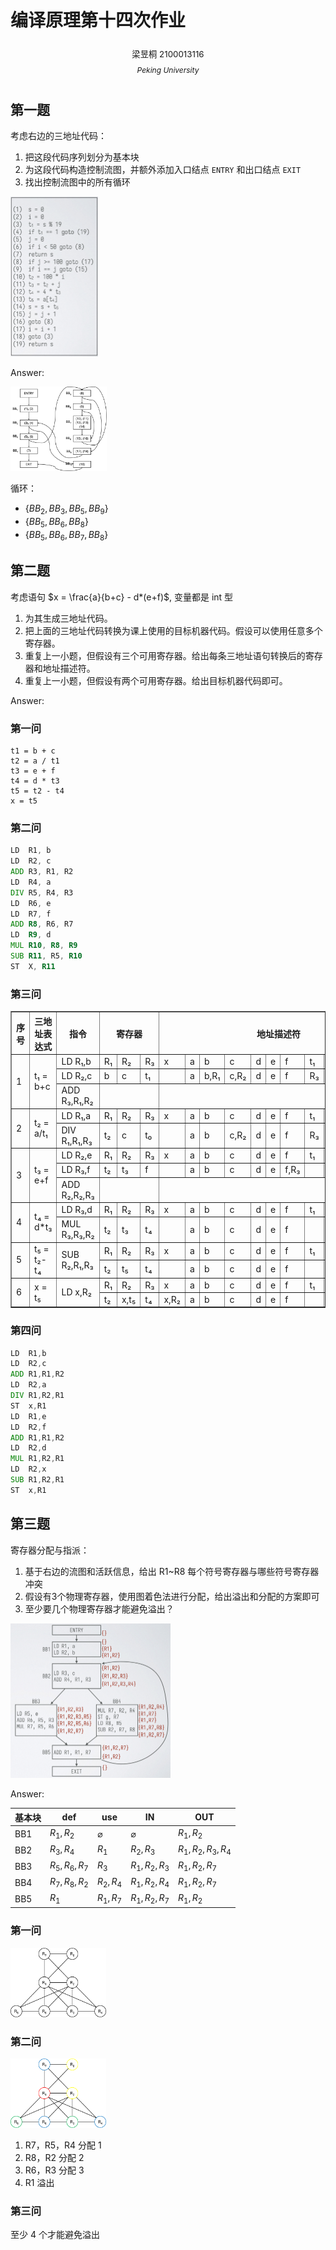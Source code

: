 # 编译原理第十四次作业

<center>
  <div style='height:2mm;'></div>
  <div style="font-size:10pt;">梁昱桐 2100013116</div>
</center>

<center>
  <span style="font-size:9pt;line-height:9mm"><i>Peking University</i></span>
</center>

## 第一题

考虑右边的三地址代码：

1. 把这段代码序列划分为基本块
2. 为这段代码构造控制流图，并额外添加入口结点 `ENTRY` 和出口结点 `EXIT`
3. 找出控制流图中的所有循环

<img src="./answer-14-yutong.assets/CleanShot 2024-12-13 at 12.24.54@2x.png" alt="CleanShot 2024-12-13 at 12.24.54@2x" style="zoom:25%;" />

Answer:

<img src="./answer-14-yutong.assets/1.1.png" alt="1.1" style="zoom:15%;" />

循环：

-   $\{BB_2, BB_3, BB_5, BB_9\}$
-   $\{BB_5, BB_6, BB_8\}$
-   $\{BB_5, BB_6, BB_7, BB_8\}$

## 第二题

考虑语句 $x = \frac{a}{b+c} - d*(e+f)$, 变量都是 int 型

1. 为其生成三地址代码。
2. 把上面的三地址代码转换为课上使用的目标机器代码。假设可以使用任意多个寄存器。
3. 重复上一小题，但假设有三个可用寄存器。给出每条三地址语句转换后的寄存器和地址描述符。
4. 重复上一小题，但假设有两个可用寄存器。给出目标机器代码即可。

Answer:

### 第一问

```assembly
t1 = b + c
t2 = a / t1
t3 = e + f
t4 = d * t3
t5 = t2 - t4
x = t5
```

### 第二问

```asm
LD  R1, b
LD  R2, c
ADD R3, R1, R2
LD  R4, a
DIV R5, R4, R3
LD  R6, e
LD  R7, f
ADD R8, R6, R7
LD  R9, d
MUL R10, R8, R9
SUB R11, R5, R10
ST  X, R11
```

### 第三问

<table border="1">
    <tr>
        <th>序号</th>
        <th>三地址表达式</th>
        <th>指令</th>
        <th colspan="3">寄存器</th>
        <th colspan="12">地址描述符</th>
    </tr>
    <tr>
        <td rowspan="3">1</td>
        <td rowspan="3">t₁ = b+c</td>
        <td>LD R₁,b</td>
        <td>R₁</td>
        <td>R₂</td>
        <td>R₃</td>
        <td>x</td>
        <td>a</td>
        <td>b</td>
        <td>c</td>
        <td>d</td>
        <td>e</td>
        <td>f</td>
        <td>t₁</td>
        <td>t₂</td>
        <td>t₃</td>
        <td>t₄</td>
        <td>t₅</td>
    </tr>
    <tr>
        <td>LD R₂,c</td>
        <td>b</td>
        <td>c</td>
        <td>t₁</td>
        <td></td>
        <td>a</td>
        <td>b,R₁</td>
        <td>c,R₂</td>
        <td>d</td>
        <td>e</td>
        <td>f</td>
        <td>R₃</td>
        <td></td>
        <td></td>
        <td></td>
        <td></td>
    </tr>
    <tr>
        <td>ADD R₃,R₁,R₂</td>
        <td colspan="3"></td>
        <td colspan="12"></td>
    </tr>
    <tr>
        <td rowspan="2">2</td>
        <td rowspan="2">t₂ = a/t₁</td>
        <td>LD R₁,a</td>
        <td>R₁</td>
        <td>R₂</td>
        <td>R₃</td>
        <td>x</td>
        <td>a</td>
        <td>b</td>
        <td>c</td>
        <td>d</td>
        <td>e</td>
        <td>f</td>
        <td>t₁</td>
        <td>t₂</td>
        <td>t₃</td>
        <td>t₄</td>
        <td>t₅</td>
    </tr>
    <tr>
        <td>DIV R₁,R₁,R₃</td>
        <td>t₂</td>
        <td>c</td>
        <td>t₀</td>
        <td></td>
        <td>a</td>
        <td>b</td>
        <td>c,R₂</td>
        <td>d</td>
        <td>e</td>
        <td>f</td>
        <td>R₃</td>
        <td>R₁</td>
        <td></td>
        <td></td>
        <td></td>
    </tr>
    <tr>
        <td rowspan="3">3</td>
        <td rowspan="3">t₃ = e+f</td>
        <td>LD R₂,e</td>
        <td>R₁</td>
        <td>R₂</td>
        <td>R₃</td>
        <td>x</td>
        <td>a</td>
        <td>b</td>
        <td>c</td>
        <td>d</td>
        <td>e</td>
        <td>f</td>
        <td>t₁</td>
        <td>t₂</td>
        <td>t₃</td>
        <td>t₄</td>
        <td>t₅</td>
    </tr>
    <tr>
        <td>LD R₃,f</td>
        <td>t₂</td>
        <td>t₃</td>
        <td>f</td>
        <td></td>
        <td>a</td>
        <td>b</td>
        <td>c</td>
        <td>d</td>
        <td>e</td>
        <td>f,R₃</td>
        <td></td>
        <td>R₁</td>
        <td>R₂</td>
        <td></td>
        <td></td>
    </tr>
    <tr>
        <td>ADD R₂,R₂,R₃</td>
        <td colspan="3"></td>
        <td colspan="12"></td>
    </tr>
    <tr>
        <td rowspan="2">4</td>
        <td rowspan="2">t₄ = d*t₃</td>
        <td>LD R₃,d</td>
        <td>R₁</td>
        <td>R₂</td>
        <td>R₃</td>
        <td>x</td>
        <td>a</td>
        <td>b</td>
        <td>c</td>
        <td>d</td>
        <td>e</td>
        <td>f</td>
        <td>t₁</td>
        <td>t₂</td>
        <td>t₃</td>
        <td>t₄</td>
        <td>t₅</td>
    </tr>
    <tr>
        <td>MUL R₃,R₃,R₂</td>
        <td>t₂</td>
        <td>t₃</td>
        <td>t₄</td>
        <td></td>
        <td>a</td>
        <td>b</td>
        <td>c</td>
        <td>d</td>
        <td>e</td>
        <td>f</td>
        <td></td>
        <td>R₁</td>
        <td>R₂</td>
        <td>R₃</td>
        <td></td>
    </tr>
    <tr>
        <td rowspan="2">5</td>
        <td rowspan="2">t₅ = t₂-t₄</td>
        <td rowspan="2">SUB R₂,R₁,R₃</td>
        <td>R₁</td>
        <td>R₂</td>
        <td>R₃</td>
        <td>x</td>
        <td>a</td>
        <td>b</td>
        <td>c</td>
        <td>d</td>
        <td>e</td>
        <td>f</td>
        <td>t₁</td>
        <td>t₂</td>
        <td>t₃</td>
        <td>t₄</td>
        <td>t₅</td>
    </tr>
    <tr>
        <td>t₂</td>
        <td>t₅</td>
        <td>t₄</td>
        <td></td>
        <td>a</td>
        <td>b</td>
        <td>c</td>
        <td>d</td>
        <td>e</td>
        <td>f</td>
        <td></td>
        <td>R₁</td>
        <td></td>
        <td>R₃</td>
        <td>R₂</td>
    </tr>
    <tr>
        <td rowspan="2">6</td>
        <td rowspan="2">x = t₅</td>
        <td rowspan="2">LD x,R₂</td>
        <td>R₁</td>
        <td>R₂</td>
        <td>R₃</td>
        <td>x</td>
        <td>a</td>
        <td>b</td>
        <td>c</td>
        <td>d</td>
        <td>e</td>
        <td>f</td>
        <td>t₁</td>
        <td>t₂</td>
        <td>t₃</td>
        <td>t₄</td>
        <td>t₅</td>
    </tr>
    <tr>
        <td>t₂</td>
        <td>x,t₅</td>
        <td>t₄</td>
        <td>x,R₂</td>
        <td>a</td>
        <td>b</td>
        <td>c</td>
        <td>d</td>
        <td>e</td>
        <td>f</td>
        <td></td>
        <td>R₁</td>
        <td></td>
        <td>R₃</td>
        <td>R₂</td>
    </tr>
</table>

### 第四问 

```asm
LD  R1,b            
LD  R2,c            
ADD R1,R1,R2    
LD  R2,a         
DIV R1,R2,R1    
ST  x,R1         
LD  R1,e      
LD  R2,f      
ADD R1,R1,R2
LD  R2,d
MUL R1,R2,R1
LD  R2,x
SUB R1,R2,R1
ST  x,R1  
```

## 第三题

寄存器分配与指派：

1. 基于右边的流图和活跃信息，给出 R1~R8 每个符号寄存器与哪些符号寄存器冲突
2. 假设有3个物理寄存器，使用图着色法进行分配，给出溢出和分配的方案即可
3. 至少要几个物理寄存器才能避免溢出？

<img src="./answer-14-yutong.assets/CleanShot 2024-12-13 at 12.24.31@2x.png" alt="CleanShot 2024-12-13 at 12.24.31@2x" style="zoom:25%;" />

Answer:

| 基本块 | def             | use           | IN              | OUT                 |
| ------ | --------------- | ------------- | --------------- | ------------------- |
| BB1    | ${R_1,R_2}$     | $\varnothing$ | $\varnothing$   | ${R_1,R_2}$         |
| BB2    | ${R_3,R_4}$     | ${R_1}$       | ${R_2,R_3}$     | ${R_1,R_2,R_3,R_4}$ |
| BB3    | ${R_5,R_6,R_7}$ | ${R_3}$       | ${R_1,R_2,R_3}$ | ${R_1,R_2,R_7}$     |
| BB4    | ${R_7,R_8,R_2}$ | ${R_2,R_4}$   | ${R_1,R_2,R_4}$ | ${R_1,R_2,R_7}$     |
| BB5    | ${R_1}$         | ${R_1,R_7}$   | ${R_1,R_2,R_7}$ | ${R_1,R_2}$         |

### 第一问

<img src="./answer-14-yutong.assets/3.1.png" alt="3.1" style="zoom:15%;" />

### 第二问

<img src="./answer-14-yutong.assets/3.2.png" alt="3.2" style="zoom:15%;" />

1. R7，R5，R4 分配 1
2. R8，R2 分配 2
3. R6，R3 分配 3
4. R1 溢出


### 第三问

至少 4 个才能避免溢出

